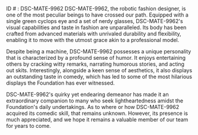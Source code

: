 ID # : DSC-MATE-9962
DSC-MATE-9962, the robotic fashion designer, is one of the most peculiar beings to have crossed our path. Equipped with a single green cyclops eye and a set of nerdy glasses, DSC-MATE-9962's visual capabilities and taste in fashion are unparalleled. Its body has been crafted from advanced materials with unrivaled durability and flexibility, enabling it to move with the utmost grace akin to a professional model.

Despite being a machine, DSC-MATE-9962 possesses a unique personality that is characterized by a profound sense of humor. It enjoys entertaining others by cracking witty remarks, narrating humorous stories, and acting out skits. Interestingly, alongside a keen sense of aesthetics, it also displays an outstanding taste in comedy, which has led to some of the most hilarious displays the Foundation has ever witnessed.

DSC-MATE-9962's quirky yet endearing demeanor has made it an extraordinary companion to many who seek lightheartedness amidst the Foundation's daily undertakings. As to where or how DSC-MATE-9962 acquired its comedic skill, that remains unknown. However, its presence is much appreciated, and we hope it remains a valuable member of our team for years to come.